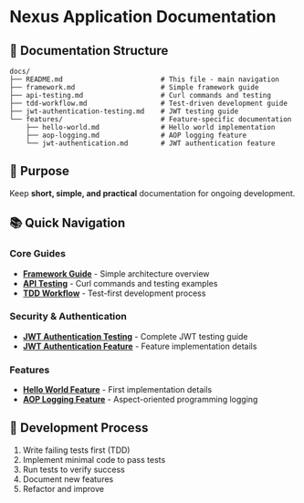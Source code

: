 # Nexus Application Documentation

## 📁 Documentation Structure

```
docs/
├── README.md                        # This file - main navigation
├── framework.md                     # Simple framework guide
├── api-testing.md                   # Curl commands and testing
├── tdd-workflow.md                  # Test-driven development guide
├── jwt-authentication-testing.md    # JWT testing guide
└── features/                        # Feature-specific documentation
    ├── hello-world.md               # Hello world implementation
    ├── aop-logging.md               # AOP logging feature
    └── jwt-authentication.md        # JWT authentication feature
```

## 🎯 Purpose
Keep **short, simple, and practical** documentation for ongoing development.

## 📚 Quick Navigation

### Core Guides
- **[Framework Guide](framework.md)** - Simple architecture overview
- **[API Testing](api-testing.md)** - Curl commands and testing examples
- **[TDD Workflow](tdd-workflow.md)** - Test-first development process

### Security & Authentication
- **[JWT Authentication Testing](jwt-authentication-testing.md)** - Complete JWT testing guide
- **[JWT Authentication Feature](features/jwt-authentication.md)** - Feature implementation details

### Features
- **[Hello World Feature](features/hello-world.md)** - First implementation details
- **[AOP Logging Feature](features/aop-logging.md)** - Aspect-oriented programming logging

## 🔄 Development Process
1. Write failing tests first (TDD)
2. Implement minimal code to pass tests
3. Run tests to verify success
4. Document new features
5. Refactor and improve